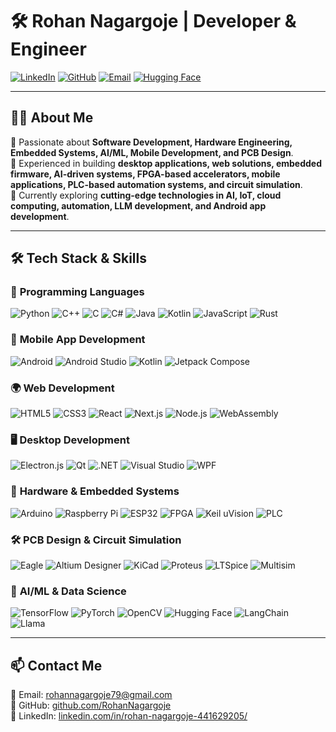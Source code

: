 # 🛠 **Rohan Nagargoje** | Developer & Engineer  

[![LinkedIn](https://img.shields.io/badge/LinkedIn-Connect-blue?style=flat&logo=linkedin)](https://www.linkedin.com/in/rohan-nagargoje-441629205/)  [![GitHub](https://img.shields.io/badge/GitHub-Profile-black?style=flat&logo=github)](https://github.com/RohanNagargoje)  [![Email](https://img.shields.io/badge/Email-Contact-red?style=flat&logo=gmail)](mailto:rohannagargoje79@gmail.com) [![Hugging Face](https://img.shields.io/badge/Hugging%20Face-🤗-blue)](https://huggingface.co/minirobot)

---

## 👨‍💻 **About Me**  
🔹 Passionate about **Software Development, Hardware Engineering, Embedded Systems, AI/ML, Mobile Development, and PCB Design**.  
🔹 Experienced in building **desktop applications, web solutions, embedded firmware, AI-driven systems, FPGA-based accelerators, mobile applications, PLC-based automation systems, and circuit simulation**.  
🔹 Currently exploring **cutting-edge technologies in AI, IoT, cloud computing, automation, LLM development, and Android app development**.  

---

## 🛠 **Tech Stack & Skills**  

### 🚀 **Programming Languages**  
![Python](https://img.shields.io/badge/Python-3776AB?style=flat&logo=python&logoColor=white) ![C++](https://img.shields.io/badge/C++-00599C?style=flat&logo=cplusplus&logoColor=white) ![C](https://img.shields.io/badge/C-239120?style=flat&logo=c&logoColor=white) ![C#](https://img.shields.io/badge/C%23-239120?style=flat&logo=csharp&logoColor=white) ![Java](https://img.shields.io/badge/Java-007396?style=flat&logo=java&logoColor=white) ![Kotlin](https://img.shields.io/badge/Kotlin-0095D5?style=flat&logo=kotlin&logoColor=white) ![JavaScript](https://img.shields.io/badge/JavaScript-F7DF1E?style=flat&logo=javascript&logoColor=black) ![Rust](https://img.shields.io/badge/Rust-000000?style=flat&logo=rust&logoColor=white)  

### 📱 **Mobile App Development**  
![Android](https://img.shields.io/badge/Android-3DDC84?style=flat&logo=android&logoColor=white) ![Android Studio](https://img.shields.io/badge/Android%20Studio-3DDC84?style=flat&logo=android-studio&logoColor=white) ![Kotlin](https://img.shields.io/badge/Kotlin-0095D5?style=flat&logo=kotlin&logoColor=white) ![Jetpack Compose](https://img.shields.io/badge/Jetpack%20Compose-4285F4?style=flat&logo=android&logoColor=white)  

### 🌍 **Web Development**  
![HTML5](https://img.shields.io/badge/HTML5-E34F26?style=flat&logo=html5&logoColor=white) ![CSS3](https://img.shields.io/badge/CSS3-1572B6?style=flat&logo=css3&logoColor=white) ![React](https://img.shields.io/badge/React-61DAFB?style=flat&logo=react&logoColor=black) ![Next.js](https://img.shields.io/badge/Next.js-000000?style=flat&logo=next.js&logoColor=white) ![Node.js](https://img.shields.io/badge/Node.js-339933?style=flat&logo=node.js&logoColor=white) ![WebAssembly](https://img.shields.io/badge/WebAssembly-654FF0?style=flat&logo=WebAssembly&logoColor=white)  

### 🖥️ **Desktop Development**  
![Electron.js](https://img.shields.io/badge/Electron-47848F?style=flat&logo=electron&logoColor=white) ![Qt](https://img.shields.io/badge/Qt-41CD52?style=flat&logo=qt&logoColor=white) ![.NET](https://img.shields.io/badge/.NET-512BD4?style=flat&logo=dotnet&logoColor=white) ![Visual Studio](https://img.shields.io/badge/Visual%20Studio-5C2D91?style=flat&logo=visualstudio&logoColor=white) ![WPF](https://img.shields.io/badge/WPF-512BD4?style=flat&logo=windows&logoColor=white)  

### 🔧 **Hardware & Embedded Systems**  
![Arduino](https://img.shields.io/badge/Arduino-00979D?style=flat&logo=arduino&logoColor=white) ![Raspberry Pi](https://img.shields.io/badge/Raspberry%20Pi-C51A4A?style=flat&logo=raspberry-pi&logoColor=white) ![ESP32](https://img.shields.io/badge/ESP32-000000?style=flat&logo=espressif&logoColor=white) ![FPGA](https://img.shields.io/badge/FPGA-FF4500?style=flat&logo=intel&logoColor=white) ![Keil uVision](https://img.shields.io/badge/Keil%20uVision-00599C?style=flat&logo=arm&logoColor=white) ![PLC](https://img.shields.io/badge/PLC%20Design-Eagle-FF4500?style=flat&logo=autodesk&logoColor=white)  

### 🛠 **PCB Design & Circuit Simulation**  
![Eagle](https://img.shields.io/badge/Eagle-FF4500?style=flat&logo=autodesk&logoColor=white) ![Altium Designer](https://img.shields.io/badge/Altium%20Designer-00599C?style=flat&logo=altiumdesigner&logoColor=white) ![KiCad](https://img.shields.io/badge/KiCad-00979D?style=flat&logo=kicad&logoColor=white) ![Proteus](https://img.shields.io/badge/Proteus-000080?style=flat&logo=proteus&logoColor=white) ![LTSpice](https://img.shields.io/badge/LTSpice-8A2BE2?style=flat&logo=analogdevices&logoColor=white) ![Multisim](https://img.shields.io/badge/Multisim-FFD700?style=flat&logo=ni&logoColor=black)  

### 🤖 **AI/ML & Data Science**  
![TensorFlow](https://img.shields.io/badge/TensorFlow-FF6F00?style=flat&logo=tensorflow&logoColor=white) ![PyTorch](https://img.shields.io/badge/PyTorch-EE4C2C?style=flat&logo=pytorch&logoColor=white) ![OpenCV](https://img.shields.io/badge/OpenCV-5C3EE8?style=flat&logo=opencv&logoColor=white) ![Hugging Face](https://img.shields.io/badge/Hugging%20Face-FFD500?style=flat&logo=huggingface&logoColor=black) ![LangChain](https://img.shields.io/badge/LangChain-3776AB?style=flat) ![Llama](https://img.shields.io/badge/Llama_AI-FF4500?style=flat)  

---

## 📫 **Contact Me**  
📧 Email: [rohannagargoje79@gmail.com](mailto:rohannagargoje79@gmail.com)  
🔗 GitHub: [github.com/RohanNagargoje](https://github.com/RohanNagargoje)  
🔗 LinkedIn: [linkedin.com/in/rohan-nagargoje-441629205/](https://www.linkedin.com/in/rohan-nagargoje-441629205/)  
